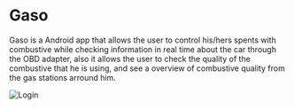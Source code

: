 # Gaso

Gaso is a Android app that allows the user to control his/hers spents with combustive while checking information in real time about the car through the OBD adapter, also it allows the user to check the quality of the combustive that he is using, and see a overview of combustive quality from the gas stations arround him.

![Login](https://cloud.githubusercontent.com/assets/2537898/18414349/bccf4af2-779a-11e6-9b8d-d7678e259734.png)

